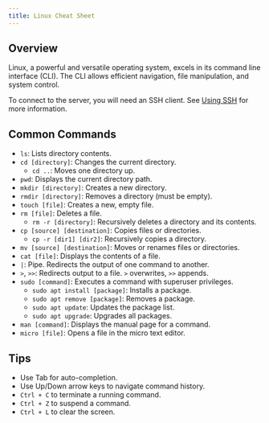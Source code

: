 ```yaml
---
title: Linux Cheat Sheet
---
```


## Overview

Linux, a powerful and versatile operating system, excels in its command line interface (CLI). The CLI allows efficient navigation, file manipulation, and system control.

To connect to the server, you will need an SSH client. See [Using SSH](/wiki/ssh) for more information.

## Common Commands

- `ls`: Lists directory contents.
- `cd [directory]`: Changes the current directory.
  - `cd ..`: Moves one directory up.
- `pwd`: Displays the current directory path.
- `mkdir [directory]`: Creates a new directory.
- `rmdir [directory]`: Removes a directory (must be empty).
- `touch [file]`: Creates a new, empty file.
- `rm [file]`: Deletes a file.
  - `rm -r [directory]`: Recursively deletes a directory and its contents.
- `cp [source] [destination]`: Copies files or directories.
  - `cp -r [dir1] [dir2]`: Recursively copies a directory.
- `mv [source] [destination]`: Moves or renames files or directories.
- `cat [file]`: Displays the contents of a file.
- `|`: Pipe. Redirects the output of one command to another.
- `>`, `>>`: Redirects output to a file. `>` overwrites, `>>` appends.
- `sudo [command]`: Executes a command with superuser privileges.
  - `sudo apt install [package]`: Installs a package.
  - `sudo apt remove [package]`: Removes a package.
  - `sudo apt update`: Updates the package list.
  - `sudo apt upgrade`: Upgrades all packages.
- `man [command]`: Displays the manual page for a command.
- `micro [file]`: Opens a file in the micro text editor.

## Tips

- Use Tab for auto-completion.
- Use Up/Down arrow keys to navigate command history.
- `Ctrl + C` to terminate a running command.
- `Ctrl + Z` to suspend a command.
- `Ctrl + L` to clear the screen.
